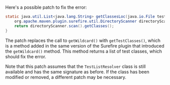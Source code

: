 Here's a possible patch to fix the error:
```java
static java.util.List<java.lang.String> getClassesLoc(java.io.File testSrcFolder) {
    org.apache.maven.plugin.surefire.util.DirectoryScanner directoryScanner = new org.apache.maven.plugin.surefire.util.DirectoryScanner(testSrcFolder, org.apache.maven.surefire.api.testset.TestListResolver.getTestClasses());
    return directoryScanner.scan().getClasses();
}
```
The patch replaces the call to `getWildcard()` with `getTestClasses()`, which is a method added in the same version of the Surefire plugin that introduced the `getWildcard()` method. This method returns a list of test classes, which should fix the error.

Note that this patch assumes that the `TestListResolver` class is still available and has the same signature as before. If the class has been modified or removed, a different patch may be necessary.